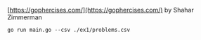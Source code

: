 [https://gophercises.com/](https://gophercises.com/) by Shahar Zimmerman

    go run main.go --csv ./ex1/problems.csv 